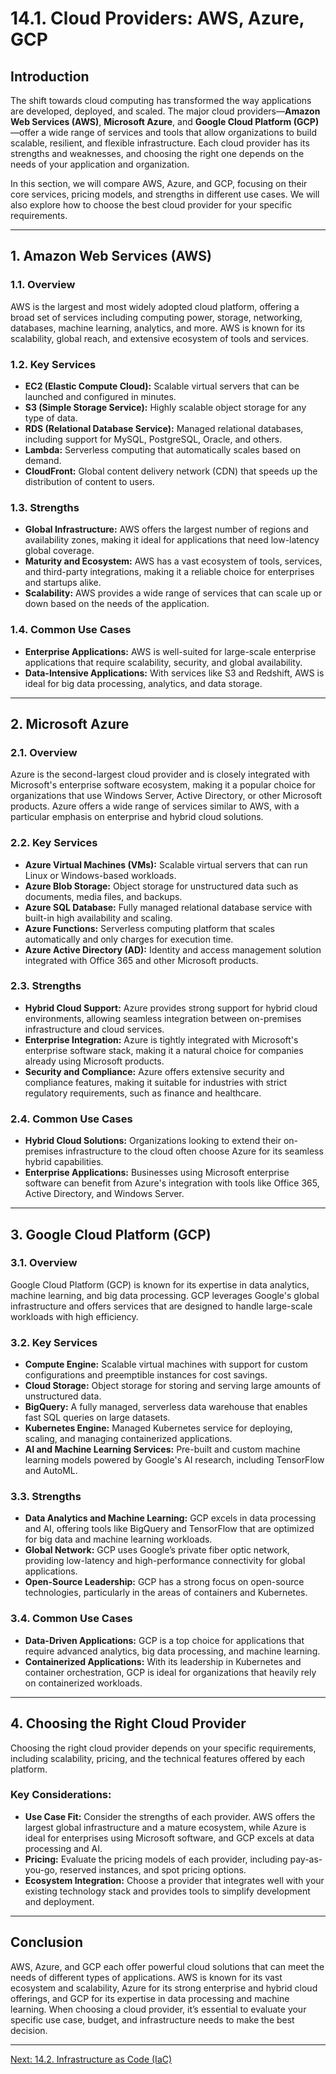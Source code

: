 # 14.1. Cloud Providers: AWS, Azure, GCP

## Introduction

The shift towards cloud computing has transformed the way applications are developed, deployed, and scaled. The major cloud providers—**Amazon Web Services (AWS)**, **Microsoft Azure**, and **Google Cloud Platform (GCP)**—offer a wide range of services and tools that allow organizations to build scalable, resilient, and flexible infrastructure. Each cloud provider has its strengths and weaknesses, and choosing the right one depends on the needs of your application and organization.

In this section, we will compare AWS, Azure, and GCP, focusing on their core services, pricing models, and strengths in different use cases. We will also explore how to choose the best cloud provider for your specific requirements.

---

## 1. Amazon Web Services (AWS)

### 1.1. **Overview**
AWS is the largest and most widely adopted cloud platform, offering a broad set of services including computing power, storage, networking, databases, machine learning, analytics, and more. AWS is known for its scalability, global reach, and extensive ecosystem of tools and services.

### 1.2. **Key Services**
- **EC2 (Elastic Compute Cloud):** Scalable virtual servers that can be launched and configured in minutes.
- **S3 (Simple Storage Service):** Highly scalable object storage for any type of data.
- **RDS (Relational Database Service):** Managed relational databases, including support for MySQL, PostgreSQL, Oracle, and others.
- **Lambda:** Serverless computing that automatically scales based on demand.
- **CloudFront:** Global content delivery network (CDN) that speeds up the distribution of content to users.

### 1.3. **Strengths**
- **Global Infrastructure:** AWS offers the largest number of regions and availability zones, making it ideal for applications that need low-latency global coverage.
- **Maturity and Ecosystem:** AWS has a vast ecosystem of tools, services, and third-party integrations, making it a reliable choice for enterprises and startups alike.
- **Scalability:** AWS provides a wide range of services that can scale up or down based on the needs of the application.

### 1.4. **Common Use Cases**
- **Enterprise Applications:** AWS is well-suited for large-scale enterprise applications that require scalability, security, and global availability.
- **Data-Intensive Applications:** With services like S3 and Redshift, AWS is ideal for big data processing, analytics, and data storage.

---

## 2. Microsoft Azure

### 2.1. **Overview**
Azure is the second-largest cloud provider and is closely integrated with Microsoft's enterprise software ecosystem, making it a popular choice for organizations that use Windows Server, Active Directory, or other Microsoft products. Azure offers a wide range of services similar to AWS, with a particular emphasis on enterprise and hybrid cloud solutions.

### 2.2. **Key Services**
- **Azure Virtual Machines (VMs):** Scalable virtual servers that can run Linux or Windows-based workloads.
- **Azure Blob Storage:** Object storage for unstructured data such as documents, media files, and backups.
- **Azure SQL Database:** Fully managed relational database service with built-in high availability and scaling.
- **Azure Functions:** Serverless computing platform that scales automatically and only charges for execution time.
- **Azure Active Directory (AD):** Identity and access management solution integrated with Office 365 and other Microsoft products.

### 2.3. **Strengths**
- **Hybrid Cloud Support:** Azure provides strong support for hybrid cloud environments, allowing seamless integration between on-premises infrastructure and cloud services.
- **Enterprise Integration:** Azure is tightly integrated with Microsoft's enterprise software stack, making it a natural choice for companies already using Microsoft products.
- **Security and Compliance:** Azure offers extensive security and compliance features, making it suitable for industries with strict regulatory requirements, such as finance and healthcare.

### 2.4. **Common Use Cases**
- **Hybrid Cloud Solutions:** Organizations looking to extend their on-premises infrastructure to the cloud often choose Azure for its seamless hybrid capabilities.
- **Enterprise Applications:** Businesses using Microsoft enterprise software can benefit from Azure's integration with tools like Office 365, Active Directory, and Windows Server.

---

## 3. Google Cloud Platform (GCP)

### 3.1. **Overview**
Google Cloud Platform (GCP) is known for its expertise in data analytics, machine learning, and big data processing. GCP leverages Google's global infrastructure and offers services that are designed to handle large-scale workloads with high efficiency.

### 3.2. **Key Services**
- **Compute Engine:** Scalable virtual machines with support for custom configurations and preemptible instances for cost savings.
- **Cloud Storage:** Object storage for storing and serving large amounts of unstructured data.
- **BigQuery:** A fully managed, serverless data warehouse that enables fast SQL queries on large datasets.
- **Kubernetes Engine:** Managed Kubernetes service for deploying, scaling, and managing containerized applications.
- **AI and Machine Learning Services:** Pre-built and custom machine learning models powered by Google's AI research, including TensorFlow and AutoML.

### 3.3. **Strengths**
- **Data Analytics and Machine Learning:** GCP excels in data processing and AI, offering tools like BigQuery and TensorFlow that are optimized for big data and machine learning workloads.
- **Global Network:** GCP uses Google’s private fiber optic network, providing low-latency and high-performance connectivity for global applications.
- **Open-Source Leadership:** GCP has a strong focus on open-source technologies, particularly in the areas of containers and Kubernetes.

### 3.4. **Common Use Cases**
- **Data-Driven Applications:** GCP is a top choice for applications that require advanced analytics, big data processing, and machine learning.
- **Containerized Applications:** With its leadership in Kubernetes and container orchestration, GCP is ideal for organizations that heavily rely on containerized workloads.

---

## 4. Choosing the Right Cloud Provider

Choosing the right cloud provider depends on your specific requirements, including scalability, pricing, and the technical features offered by each platform.

### Key Considerations:
- **Use Case Fit:** Consider the strengths of each provider. AWS offers the largest global infrastructure and a mature ecosystem, while Azure is ideal for enterprises using Microsoft software, and GCP excels at data processing and AI.
- **Pricing:** Evaluate the pricing models of each provider, including pay-as-you-go, reserved instances, and spot pricing options.
- **Ecosystem Integration:** Choose a provider that integrates well with your existing technology stack and provides tools to simplify development and deployment.

---

## Conclusion

AWS, Azure, and GCP each offer powerful cloud solutions that can meet the needs of different types of applications. AWS is known for its vast ecosystem and scalability, Azure for its strong enterprise and hybrid cloud offerings, and GCP for its expertise in data processing and machine learning. When choosing a cloud provider, it’s essential to evaluate your specific use case, budget, and infrastructure needs to make the best decision.

---

[Next: 14.2. Infrastructure as Code (IaC)](./section_14_2.md)
